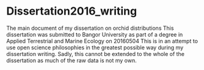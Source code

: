 # Dissertation2016_writing
The main document of my dissertation on orchid distributions
This dissertation was submitted to Bangor University as part of a degree in Applied Terrestrial and Marine Ecology on 20160504
This is in an attempt to use open science philosophies in the greatest possible way during my dissertation writing.
Sadly, this cannot be extended to the whole of the dissertation as much of the raw data is not my own.
